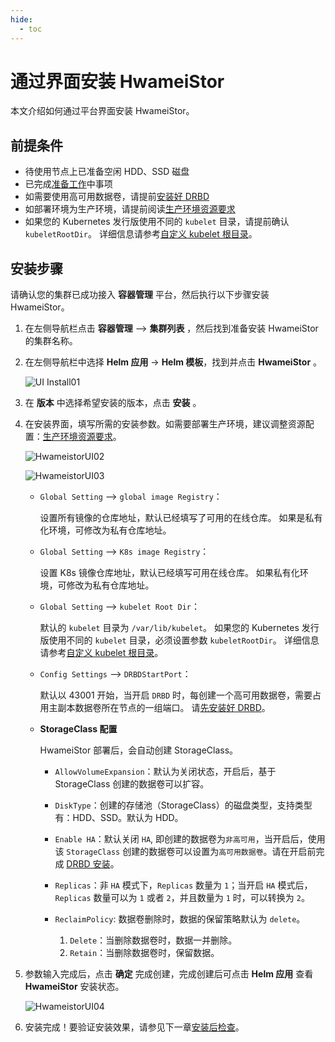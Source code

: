```yaml
---
hide:
  - toc
---
```


# 通过界面安装 HwameiStor

本文介绍如何通过平台界面安装 HwameiStor。

## 前提条件

- 待使用节点上已准备空闲 HDD、SSD 磁盘
- 已完成[准备工作](prereq.md)中事项
- 如需要使用高可用数据卷，请提前[安装好 DRBD](drbdinstall.md)
- 如部署环境为生产环境，请提前阅读[生产环境资源要求](proresource.md)
- 如果您的 Kubernetes 发行版使用不同的 `kubelet` 目录，请提前确认 `kubeletRootDir`。
  详细信息请参考[自定义 kubelet 根目录](customized-kubelet.md)。

## 安装步骤

请确认您的集群已成功接入 __容器管理__ 平台，然后执行以下步骤安装 HwameiStor。

1. 在左侧导航栏点击 __容器管理__ —> __集群列表__ ，然后找到准备安装 HwameiStor 的集群名称。

2. 在左侧导航栏中选择 __Helm 应用__ -> __Helm 模板__，找到并点击 __HwameiStor__ 。

    ![UI Install01](https://docs.daocloud.io/daocloud-docs-images/docs/storage/images/hwameistorUI01.jpg)

3. 在 __版本__ 中选择希望安装的版本，点击 __安装__ 。

4. 在安装界面，填写所需的安装参数。如需要部署生产环境，建议调整资源配置：[生产环境资源要求](proresource.md)。

    ![HwameistorUI02](https://docs.daocloud.io/daocloud-docs-images/docs/storage/images/hwameistorUI02.jpg)

    ![HwameistorUI03](https://docs.daocloud.io/daocloud-docs-images/docs/storage/images/HwameistorUI03.jpg)

    - `Global Setting` —> `global image Registry`：
    
        设置所有镜像的仓库地址，默认已经填写了可用的在线仓库。
        如果是私有化环境，可修改为私有仓库地址。
        
    - `Global Setting` —> `K8s image Registry`：
    
        设置 K8s 镜像仓库地址，默认已经填写可用在线仓库。
        如果私有化环境，可修改为私有仓库地址。
        
    - `Global Setting` —> `kubelet Root Dir`：
    
        默认的 `kubelet` 目录为 `/var/lib/kubelet`。
        如果您的 Kubernetes 发行版使用不同的 `kubelet` 目录，必须设置参数 `kubeletRootDir`。
        详细信息请参考[自定义 kubelet 根目录](customized-kubelet.md)。
        
    - `Config Settings` —> `DRBDStartPort`：
    
        默认以 43001 开始，当开启 `DRBD` 时，每创建一个高可用数据卷，需要占用主副本数据卷所在节点的一组端口。
        请[先安装好 DRBD](drbdinstall.md)。
        
    - **StorageClass 配置**
    
        HwameiStor 部署后，会自动创建 StorageClass。
    
        - `AllowVolumeExpansion`：默认为关闭状态，开启后，基于 StorageClass 创建的数据卷可以扩容。
        - `DiskType`：创建的存储池（StorageClass）的磁盘类型，支持类型有：HDD、SSD。默认为 HDD。
        - `Enable HA`：默认关闭 `HA`, 即创建的数据卷为`非高可用`，当开启后，使用该 `StorageClass`
          创建的数据卷可以设置为`高可用数据卷`。请在开启前完成 [DRBD 安装](drbdinstall.md)。
        - `Replicas`：非 `HA` 模式下，`Replicas` 数量为 `1`；当开启 `HA` 模式后，`Replicas` 数量可以为 `1` 或者 `2`，并且数量为 `1` 时，可以转换为 `2`。
        - `ReclaimPolicy`: 数据卷删除时，数据的保留策略默认为 `delete`。
        
            1. `Delete`：当删除数据卷时，数据一并删除。
            2. `Retain`：当删除数据卷时，保留数据。
    
5. 参数输入完成后，点击 __确定__ 完成创建，完成创建后可点击 __Helm 应用__ 查看 __HwameiStor__ 安装状态。

    ![HwameistorUI04](https://docs.daocloud.io/daocloud-docs-images/docs/storage/images/HwameistorUI04.jpg)
    
6. 安装完成！要验证安装效果，请参见下一章[安装后检查](./post-check.md)。
